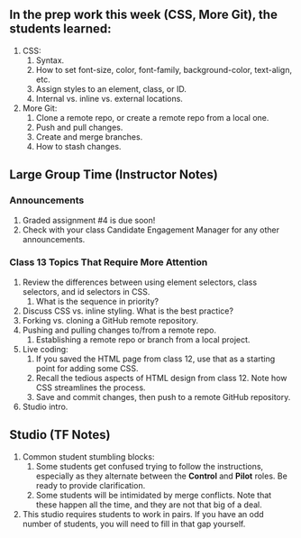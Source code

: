 ## In the prep work this week (CSS, More Git), the students learned:

1. CSS:
   1. Syntax.
   1. How to set font-size, color, font-family, background-color, text-align, etc.
   1. Assign styles to an element, class, or ID.
   1. Internal vs. inline vs. external locations.
1. More Git:
   1. Clone a remote repo, or create a remote repo from a local one.
   1. Push and pull changes.
   1. Create and merge branches.
   1. How to stash changes.

## Large Group Time (Instructor Notes)

### Announcements

1. Graded assignment #4 is due soon!
1. Check with your class Candidate Engagement Manager for any other announcements.

### Class 13 Topics That Require More Attention

1. Review the differences between using element selectors, class selectors, and id selectors in CSS.
    1. What is the sequence in priority?
1. Discuss CSS vs. inline styling. What is the best practice?
1. Forking vs. cloning a GitHub remote repository.
1. Pushing and pulling changes to/from a remote repo.
    1. Establishing a remote repo or branch from a local project.
1. Live coding:
    1. If you saved the HTML page from class 12, use that as a starting point for adding some CSS.
    1. Recall the tedious aspects of HTML design from class 12. Note how CSS streamlines the process.
    1. Save and commit changes, then push to a remote GitHub repository.
1. Studio intro.

## Studio (TF Notes)

1. Common student stumbling blocks:
   1. Some students get confused trying to follow the instructions, especially as they alternate between the **Control** and **Pilot** roles. Be ready to provide clarification.
   1. Some students will be intimidated by merge conflicts. Note that these happen all the time, and they are not that big of a deal.
1. This studio requires students to work in pairs. If you have an odd number of students, you will need to fill in that gap yourself.
